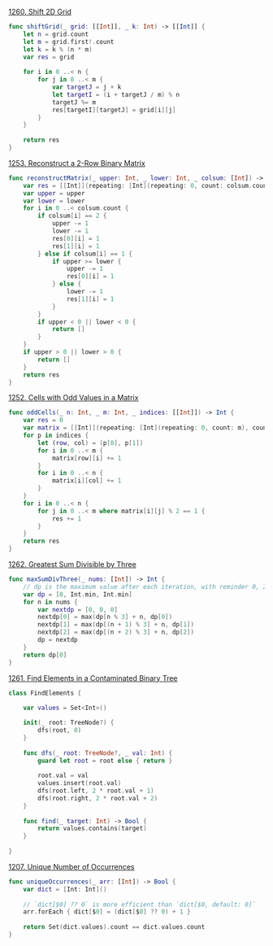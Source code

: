 [1260. Shift 2D Grid](https://leetcode.com/contest/weekly-contest-163/problems/shift-2d-grid/)
```swift
func shiftGrid(_ grid: [[Int]], _ k: Int) -> [[Int]] {
    let n = grid.count
    let m = grid.first!.count
    let k = k % (n * m)
    var res = grid
    
    for i in 0 ..< n {
        for j in 0 ..< m {
            var targetJ = j + k
            let targetI = (i + targetJ / m) % n
            targetJ %= m
            res[targetI][targetJ] = grid[i][j]
        }
    }
    
    return res
}
```

[1253. Reconstruct a 2-Row Binary Matrix](https://leetcode.com/contest/weekly-contest-162/problems/reconstruct-a-2-row-binary-matrix/)
``` swift
func reconstructMatrix(_ upper: Int, _ lower: Int, _ colsum: [Int]) -> [[Int]] {
    var res = [[Int]](repeating: [Int](repeating: 0, count: colsum.count), count: 2)
    var upper = upper
    var lower = lower
    for i in 0 ..< colsum.count {
        if colsum[i] == 2 {
            upper -= 1
            lower -= 1
            res[0][i] = 1
            res[1][i] = 1
        } else if colsum[i] == 1 {
            if upper >= lower {
                upper -= 1
                res[0][i] = 1
            } else {
                lower -= 1
                res[1][i] = 1
            }
        }
        if upper < 0 || lower < 0 {
            return []
        }
    }
    if upper > 0 || lower > 0 {
        return []
    }
    return res
}
```

[1252. Cells with Odd Values in a Matrix](https://leetcode.com/contest/weekly-contest-162/problems/cells-with-odd-values-in-a-matrix/)
``` swift
func oddCells(_ n: Int, _ m: Int, _ indices: [[Int]]) -> Int {
    var res = 0
    var matrix = [[Int]](repeating: [Int](repeating: 0, count: m), count: n)
    for p in indices {
        let (row, col) = (p[0], p[1])
        for i in 0 ..< m {
            matrix[row][i] += 1
        }
        for i in 0 ..< n {
            matrix[i][col] += 1
        }
    }
    for i in 0 ..< n {
        for j in 0 ..< m where matrix[i][j] % 2 == 1 {
            res += 1
        }
    }
    return res
}
```

[1262. Greatest Sum Divisible by Three](https://leetcode.com/contest/weekly-contest-163/problems/greatest-sum-divisible-by-three/)
``` swift
func maxSumDivThree(_ nums: [Int]) -> Int {
    // dp is the maximum value after each iteration, with reminder 0, 2, 1
    var dp = [0, Int.min, Int.min]
    for n in nums {
        var nextdp = [0, 0, 0]
        nextdp[0] = max(dp[n % 3] + n, dp[0])
        nextdp[1] = max(dp[(n + 1) % 3] + n, dp[1])
        nextdp[2] = max(dp[(n + 2) % 3] + n, dp[2])
        dp = nextdp
    }
    return dp[0]
}
```

[1261. Find Elements in a Contaminated Binary Tree](https://leetcode.com/contest/weekly-contest-163/problems/find-elements-in-a-contaminated-binary-tree/)
``` swift
class FindElements {
    
    var values = Set<Int>()

    init(_ root: TreeNode?) {
        dfs(root, 0)
    }
    
    func dfs(_ root: TreeNode?, _ val: Int) {
        guard let root = root else { return }
        
        root.val = val
        values.insert(root.val)
        dfs(root.left, 2 * root.val + 1)
        dfs(root.right, 2 * root.val + 2)
    }
    
    func find(_ target: Int) -> Bool {
        return values.contains(target)
    }
    
}
```

[1207. Unique Number of Occurrences](https://leetcode.com/problems/unique-number-of-occurrences/)
``` swift
func uniqueOccurrences(_ arr: [Int]) -> Bool {
    var dict = [Int: Int]()
    
    // `dict[$0] ?? 0` is more efficient than `dict[$0, default: 0]`
    arr.forEach { dict[$0] = (dict[$0] ?? 0) + 1 }
    
    return Set(dict.values).count == dict.values.count
}
```